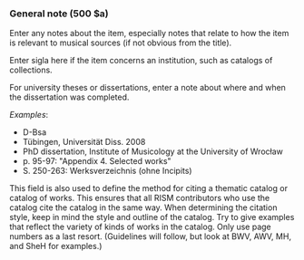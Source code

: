 ### General note (500 $a)

Enter any notes about the item, especially notes that relate to how the item is relevant to musical sources (if not
obvious from the title).

Enter sigla here if the item concerns an institution, such as catalogs of collections.

For university theses or dissertations, enter a note about where and when the dissertation was completed.

_Examples_:

- D-Bsa
- Tübingen, Universität Diss. 2008
- PhD dissertation, Institute of Musicology at the University of Wrocław
- p. 95-97: "Appendix 4. Selected works"
- S. 250-263: Werksverzeichnis (ohne Incipits)

This field is also used to define the method for citing a thematic catalog or catalog of works. This ensures that all
RISM contributors who use the catalog cite the catalog in the same way. When determining the citation style, keep in
mind the style and outline of the catalog. Try to give examples that reflect the variety of kinds of works in the
catalog. Only use page numbers as a last resort. (Guidelines will follow, but look at BWV, AWV, MH, and SheH for
examples.)
